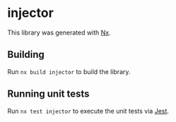# injector

This library was generated with [Nx](https://nx.dev).

## Building

Run `nx build injector` to build the library.

## Running unit tests

Run `nx test injector` to execute the unit tests via [Jest](https://jestjs.io).

